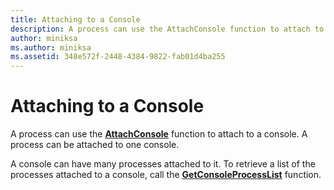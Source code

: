 ```yaml
---
title: Attaching to a Console
description: A process can use the AttachConsole function to attach to a console. A process can be attached to one console.
author: miniksa
ms.author: miniksa
ms.assetid: 348e572f-2448-4384-9822-fab01d4ba255
---
```


# Attaching to a Console


A process can use the [**AttachConsole**](attachconsole.md) function to attach to a console. A process can be attached to one console.

A console can have many processes attached to it. To retrieve a list of the processes attached to a console, call the [**GetConsoleProcessList**](getconsoleprocesslist.md) function.

 

 




